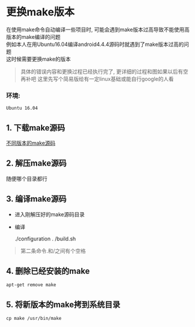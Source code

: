 # 更换make版本
在使用make命令自动编译一些项目时, 可能会遇到make版本过高导致不能使用高版本的make编译的问题  
例如本人在用Ubuntu16.04编译android4.4.4源码时就遇到了make版本过高的问题  
这时候需要更换make的版本

> 具体的错误内容和更换过程已经执行完了, 更详细的过程和图如果以后有空再补吧
这里先写个简易版给有一定linux基础或能自行google的人看

### 环境:
    Ubuntu 16.04

## 1. 下载make源码
[不同版本的make源码](http://ftp.gnu.org/gnu/make/)

## 2. 解压make源码
随便哪个目录都行

## 3. 编译make源码
+ 进入刚解压好的make源码目录
+ 编译

  
    ./configuration
    . /build.sh    
> 第二条命令.和/之间有个空格

## 4. 删除已经安装的make
    apt-get remove make

## 5. 将新版本的make拷到系统目录
    cp make /usr/bin/make